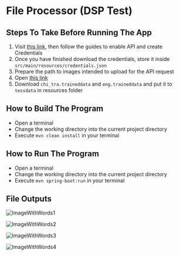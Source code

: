 # File Processor (DSP Test)

## Steps To Take Before Running The App

1. Visit [this link](https://developers.google.com/drive/api/quickstart/java), then follow the guides to enable API and create Credentials
2. Once you have finished download the credentials, store it inside `src/main/resources/credentials.json`
3. Prepare the path to images intended to upload for the API request
4. Open [this link](https://github.com/tesseract-ocr/tessdata)
5. Download `chi_tra.traineddata` and `eng.traineddata` and put it to `tessdata` in resources folder

## How to Build The Program

- Open a terminal
- Change the working directory into the current project directory
- Execute `mvn clean install` in your terminal

## How to Run The Program

- Open a terminal
- Change the working directory into the current project directory
- Execute `mvn spring-boot:run` in your terminal

## File Outputs

![ImageWithWords1](https://user-images.githubusercontent.com/46013258/223324380-4a534a1c-8b5b-47d7-b11d-9eca6e66870f.png)

![ImageWithWords2](https://user-images.githubusercontent.com/46013258/223324523-f0a6447b-ed44-4e8b-8d2f-3fd8b2a4547b.png)

![ImageWithWords3](https://user-images.githubusercontent.com/46013258/223324624-d94e719c-d5b9-40b0-86ba-13648863887a.png)

![ImageWithWords4](https://user-images.githubusercontent.com/46013258/223324695-4523ddda-6a7f-4042-9f11-a8c7be29dfd4.png)
